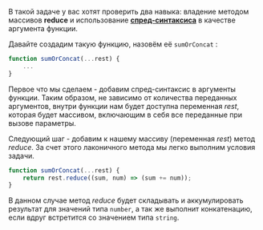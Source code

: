В такой задаче у вас хотят проверить два навыка: владение методом массивов **reduce** и использование [**спред-синтаксиса**](https://doka.guide/js/spread/) в качестве аргумента функции. 

Давайте создадим такую функцию, назовём её `sumOrConcat` :
```js
function sumOrConcat(...rest) {
	...
}
```
Первое что мы сделаем - добавим спред-синтаксис в аргументы функции. Таким образом, не зависимо от количества переданных аргументов, внутри функции нам будет доступна переменная _rest_, которая будет массивом, включающим в себя все переданные при вызове параметры.

Следующий шаг - добавим к нашему массиву (переменная _rest_) метод _reduce_. За счет этого лаконичного метода мы легко выполним условия задачи. 

```js
function sumOrConcat(...rest) {
	return rest.reduce((sum, num) => (sum += num));
}
```

В данном случае метод _reduce_ будет складывать и аккумулировать результат для значений типа `number`, а так же выполнит конкатенацию, если вдруг встретится со значением типа `string`. 